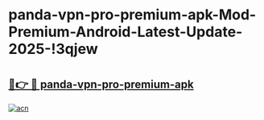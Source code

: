 # panda-vpn-pro-premium-apk-Mod-Premium-Android-Latest-Update-2025-!3qjew

# <h2><a href="https://c7esom.esa.edu.pl?title=panda-vpn-pro-premium-apk&ref=3qjew">🔗👉 🔴 panda-vpn-pro-premium-apk</a></h2>

[![acn](https://github.com/user-attachments/assets/0f9c940e-d8b0-45ae-aac7-cd30a18b3e1c)](https://c7esom.esa.edu.pl?title=panda-vpn-pro-premium-apk&ref=3qjew)

